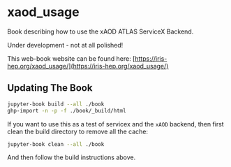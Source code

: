 # xaod_usage

 Book describing how to use the xAOD ATLAS ServiceX Backend.

 Under development - not at all polished!

This web-book website can be found here: [https://iris-hep.org/xaod_usage/](https://iris-hep.org/xaod_usage/)

## Updating The Book

```bash
jupyter-book build --all ./book
ghp-import -n -p -f ./book/_build/html
```

If you want to use this as a test of servicex and the `xAOD` backend, then first clean the build directory to remove all the cache:

```bash
jupyter-book clean --all ./book
```

And then follow the build instructions above.
